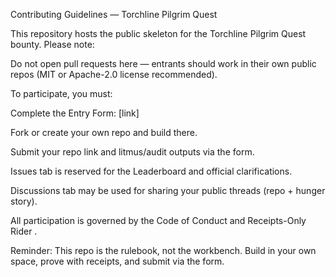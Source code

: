 Contributing Guidelines — Torchline Pilgrim Quest

This repository hosts the public skeleton for the Torchline Pilgrim Quest bounty.
Please note:

Do not open pull requests here — entrants should work in their own public repos (MIT or Apache-2.0 license recommended).

To participate, you must:

Complete the Entry Form: [link]

Fork or create your own repo and build there.

Submit your repo link and litmus/audit outputs via the form.

Issues tab is reserved for the Leaderboard and official clarifications.

Discussions tab may be used for sharing your public threads (repo + hunger story).

All participation is governed by the Code of Conduct
 and Receipts-Only Rider
.

Reminder: This repo is the rulebook, not the workbench. Build in your own space, prove with receipts, and submit via the form.
